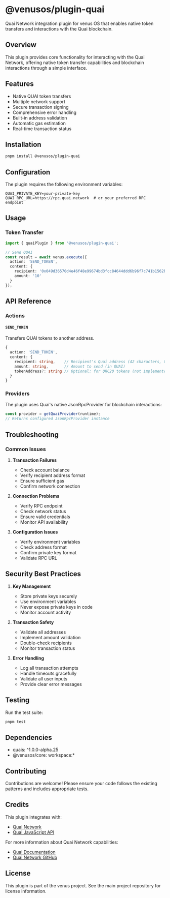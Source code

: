 # @venusos/plugin-quai

Quai Network integration plugin for venus OS that enables native token transfers and interactions with the Quai blockchain.

## Overview

This plugin provides core functionality for interacting with the Quai Network, offering native token transfer capabilities and blockchain interactions through a simple interface.

## Features

- Native QUAI token transfers
- Multiple network support
- Secure transaction signing
- Comprehensive error handling
- Built-in address validation
- Automatic gas estimation
- Real-time transaction status

## Installation

```bash
pnpm install @venusos/plugin-quai
```

## Configuration

The plugin requires the following environment variables:

```env
QUAI_PRIVATE_KEY=your-private-key
QUAI_RPC_URL=https://rpc.quai.network  # or your preferred RPC endpoint
```

## Usage

### Token Transfer

```typescript
import { quaiPlugin } from '@venusos/plugin-quai';

// Send QUAI
const result = await venus.execute({
  action: 'SEND_TOKEN',
  content: {
    recipient: '0x049d36570d4e46f48e99674bd3fcc84644ddd6b96f7c741b1562b82f9e004dc7',
    amount: '10'
  }
});
```

## API Reference

### Actions

#### `SEND_TOKEN`
Transfers QUAI tokens to another address.

```typescript
{
  action: 'SEND_TOKEN',
  content: {
    recipient: string,    // Recipient's Quai address (42 characters, 0x prefix)
    amount: string,       // Amount to send (in QUAI)
    tokenAddress?: string // Optional: for QRC20 tokens (not implemented yet)
  }
}
```

### Providers

The plugin uses Quai's native JsonRpcProvider for blockchain interactions:

```typescript
const provider = getQuaiProvider(runtime);
// Returns configured JsonRpcProvider instance
```

## Troubleshooting

### Common Issues

1. **Transaction Failures**
   - Check account balance
   - Verify recipient address format
   - Ensure sufficient gas
   - Confirm network connection

2. **Connection Problems**
   - Verify RPC endpoint
   - Check network status
   - Ensure valid credentials
   - Monitor API availability

3. **Configuration Issues**
   - Verify environment variables
   - Check address format
   - Confirm private key format
   - Validate RPC URL

## Security Best Practices

1. **Key Management**
   - Store private keys securely
   - Use environment variables
   - Never expose private keys in code
   - Monitor account activity

2. **Transaction Safety**
   - Validate all addresses
   - Implement amount validation
   - Double-check recipients
   - Monitor transaction status

3. **Error Handling**
   - Log all transaction attempts
   - Handle timeouts gracefully
   - Validate all user inputs
   - Provide clear error messages

## Testing

Run the test suite:

```bash
pnpm test
```

## Dependencies

- quais: ^1.0.0-alpha.25
- @venusos/core: workspace:*

## Contributing

Contributions are welcome! Please ensure your code follows the existing patterns and includes appropriate tests.

## Credits

This plugin integrates with:
- [Quai Network](https://qu.ai/)
- [Quai JavaScript API](https://www.npmjs.com/package/quais)

For more information about Quai Network capabilities:
- [Quai Documentation](https://docs.qu.ai/)
- [Quai Network GitHub](https://github.com/dominant-strategies)

## License

This plugin is part of the venus project. See the main project repository for license information.